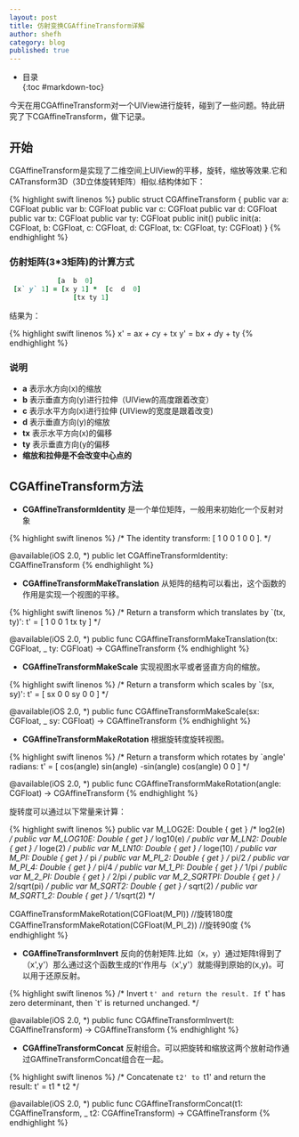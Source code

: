 ```yaml
---
layout: post
title: 仿射变换CGAffineTransform详解
author: shefh
category: blog
published: true
---
```


* 目录  
{:toc #markdown-toc}

 今天在用CGAffineTransform对一个UIView进行旋转，碰到了一些问题。特此研究了下CGAffineTransform，做下记录。

## 开始

CGAffineTransform是实现了二维空间上UIView的平移，旋转，缩放等效果.它和CATransform3D（3D立体旋转矩阵）相似.结构体如下：

{% highlight swift linenos %}
 public struct CGAffineTransform {
    public var a: CGFloat
    public var b: CGFloat
    public var c: CGFloat
    public var d: CGFloat
    public var tx: CGFloat
    public var ty: CGFloat
    public init()
    public init(a: CGFloat, b: CGFloat, c: CGFloat, d: CGFloat, tx: CGFloat, ty: CGFloat)
 }
{% endhighlight %}


### 仿射矩阵(3*3矩阵)的计算方式
    
```ruby
  			[a  b  0]
 [x` y` 1] = [x y 1] *	[c  d  0]      
    			[tx ty 1]
```
 结果为：

{% highlight swift linenos %}
x' = a*x + c*y + tx
y' = b*x + d*y + ty
{% endhighlight %}

### 说明
 * **a** 表示水方向(x)的缩放 
 * **b** 表示垂直方向(y)进行拉伸（UIView的高度跟着改变）
 * **c** 表示水平方向(x)进行拉伸 (UIView的宽度是跟着改变)
 * **d** 表示垂直方向(y)的缩放 
 * **tx** 表示水平方向(x)的偏移
 * **ty** 表示垂直方向(y的偏移
 * **缩放和拉伸是不会改变中心点的**

## CGAffineTransform方法

 * **CGAffineTransformIdentity** 是一个单位矩阵，一般用来初始化一个反射对象

{% highlight swift linenos %}
 /* The identity transform: [ 1 0 0 1 0 0 ]. */

 @available(iOS 2.0, *)
 public let CGAffineTransformIdentity: CGAffineTransform
{% endhighlight %}


* **CGAffineTransformMakeTranslation** 从矩阵的结构可以看出，这个函数的作用是实现一个视图的平移。

{% highlight swift linenos %}
 /* Return a transform which translates by `(tx, ty)':
     t' = [ 1 0 0 1 tx ty ] */

 @available(iOS 2.0, *)
 public func CGAffineTransformMakeTranslation(tx: CGFloat, _ ty: CGFloat) -> CGAffineTransform
{% endhighlight %}


* **CGAffineTransformMakeScale** 实现视图水平或者竖直方向的缩放。

{% highlight swift linenos %}
 /* Return a transform which scales by `(sx, sy)':
     t' = [ sx 0 0 sy 0 0 ] */

 @available(iOS 2.0, *)
 public func CGAffineTransformMakeScale(sx: CGFloat, _ sy: CGFloat) -> CGAffineTransform
{% endhighlight %}


* **CGAffineTransformMakeRotation** 根据旋转度旋转视图。

{% highlight swift linenos %}
 /* Return a transform which rotates by `angle' radians:
     t' = [ cos(angle) sin(angle) -sin(angle) cos(angle) 0 0 ] */

 @available(iOS 2.0, *)
 public func CGAffineTransformMakeRotation(angle: CGFloat) -> CGAffineTransform
{% endhighlight %}

旋转度可以通过以下常量来计算：

{% highlight swift linenos %}
 public var M_LOG2E: Double { get } /* log2(e)        */
 public var M_LOG10E: Double { get } /* log10(e)       */
 public var M_LN2: Double { get } /* loge(2)        */
 public var M_LN10: Double { get } /* loge(10)       */
 public var M_PI: Double { get } /* pi             */
 public var M_PI_2: Double { get } /* pi/2           */
 public var M_PI_4: Double { get } /* pi/4           */
 public var M_1_PI: Double { get } /* 1/pi           */
 public var M_2_PI: Double { get } /* 2/pi           */
 public var M_2_SQRTPI: Double { get } /* 2/sqrt(pi)     */
 public var M_SQRT2: Double { get } /* sqrt(2)        */
 public var M_SQRT1_2: Double { get } /* 1/sqrt(2)      */

 CGAffineTransformMakeRotation(CGFloat(M_PI))	//旋转180度
 CGAffineTransformMakeRotation(CGFloat(M_PI_2))	//旋转90度
{% endhighlight %}


* **CGAffineTransformInvert**  反向的仿射矩阵.比如（x，y）通过矩阵t得到了（x',y'）那么通过这个函数生成的t'作用与（x',y'）就能得到原始的(x,y)。可以用于还原反射。

{% highlight swift linenos %}
 /* Invert `t' and return the result. If `t' has zero determinant, then `t'
   is returned unchanged. */

 @available(iOS 2.0, *)
 public func CGAffineTransformInvert(t: CGAffineTransform) -> CGAffineTransform
{% endhighlight %}

* **CGAffineTransformConcat** 反射组合。可以把旋转和缩放这两个放射动作通过GAffineTransformConcat组合在一起。

{% highlight swift linenos %}
 /* Concatenate `t2' to `t1' and return the result:
     t' = t1 * t2 */

 @available(iOS 2.0, *)
 public func CGAffineTransformConcat(t1: CGAffineTransform, _ t2: CGAffineTransform) -> CGAffineTransform
{% endhighlight %}





